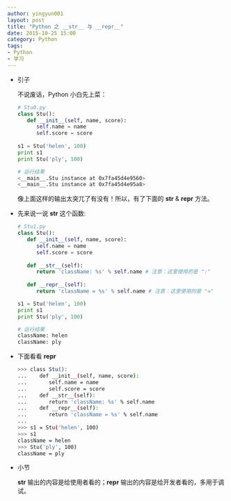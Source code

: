 ```yaml
---
author: yingyun001
layout: post
title: "Python 之 __str__ 与 __repr__"
date: 2015-10-25 15:00
category: Python
tags:
- Python
- 学习
---
```


* 引子
  
  不说废话，Python 小白先上菜：
  
  ~~~ python
  # Stu0.py
  class Stu():
     def __init__(self, name, score):
        self.name = name
        self.score = score
       
  s1 = Stu('helen', 100)
  print s1
  print Stu('ply', 100)
  ~~~

  ~~~ bash
  # 运行结果
  <__main__.Stu instance at 0x7fa45d4e9560>
  <__main__.Stu instance at 0x7fa45d4e95a8>
  ~~~
  像上面这样的输出太突兀了有没有！所以，有了下面的 __str__ & __repr__ 方法。

* 先来说一说 __str__ 这个函数:

  ~~~ python
  # Stu1.py
  class Stu():
     def __init__(self, name, score):
        self.name = name
        self.score = score
      
     def __str__(self):
        return 'className: %s' % self.name # 注意：这里使用的是 ":"
      
     def __repr__(self):
        return 'className = %s' % self.name # 注意：这里使用的是 "="

  s1 = Stu('helen', 100)
  print s1
  print Stu('ply', 100)
  ~~~
  ~~~ bash
  # 运行结果
  className: helen
  className: ply
  ~~~

* 下面看看 __repr__

  ~~~ bash
  >>> class Stu():
  ...    def __init__(self, name, score):
  ...       self.name = name
  ...       self.score = score
  ...    def __str__(self):
  ...       return 'className: %s' % self.name
  ...    def __repr__(self):
  ...       return 'className = %s' % self.name
  ... 
  >>> s1 = Stu('helen', 100)
  >>> s1
  className = helen
  >>> Stu('ply', 100)
  className = ply
  ~~~

* 小节
  
  __str__ 输出的内容是给使用者看的；__repr__ 输出的内容是给开发者看的，多用于调试。
